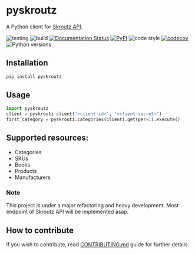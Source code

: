 # pyskroutz
A Python client for [Skroutz API](https://developer.skroutz.gr/api/v3/).

![testing](https://github.com/sp1thas/pyskroutz/workflows/testing/badge.svg) ![build](https://github.com/sp1thas/pyskroutz/workflows/build/badge.svg) [![Documentation Status](https://readthedocs.org/projects/pyskroutz/badge/?version=latest)](https://pyskroutz.readthedocs.io/en/latest/?badge=latest) [![PyPI](https://img.shields.io/pypi/v/pyskroutz.svg)](https://pypi.python.org/pypi/pyskroutz/) ![code style](https://img.shields.io/badge/code%20style-black-black) [![codecov](https://codecov.io/gh/sp1thas/pyskroutz/branch/master/graph/badge.svg?token=WTYZU0ENYX)](https://codecov.io/gh/sp1thas/pyskroutz) ![Python versions](https://img.shields.io/pypi/pyversions/pyskroutz.svg)

## Installation
```bash
pip install pyskroutz
```

## Usage

```python
import pyskroutz
client = pyskroutz.client('<client-id>', '<client-secret>')
first_category = pyskroutz.categories(client).get(per=1).execute()
```

## Supported resources:

 - Categories
 - SKUs
 - Books
 - Products
 - Manufacturers


### Note
This project is under a major refactoring and heavy development. Most endpoint of Skroutz API will be implemented asap.

## How to contribute

If you wish to contribute, read [CONTRIBUTING.md](docs/contributing.md) guide for further details.
